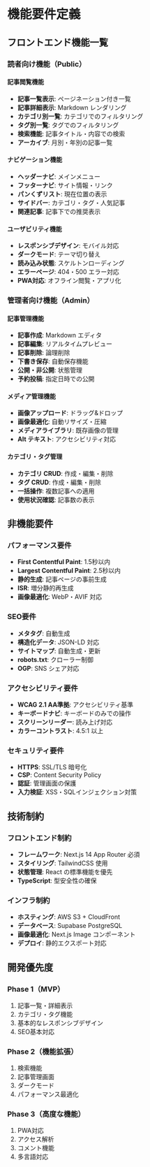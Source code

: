 # 機能要件定義

## フロントエンド機能一覧

### **読者向け機能（Public）**

#### **記事閲覧機能**
- **記事一覧表示**: ページネーション付き一覧
- **記事詳細表示**: Markdown レンダリング
- **カテゴリ別一覧**: カテゴリでのフィルタリング
- **タグ別一覧**: タグでのフィルタリング
- **検索機能**: 記事タイトル・内容での検索
- **アーカイブ**: 月別・年別の記事一覧

#### **ナビゲーション機能**
- **ヘッダーナビ**: メインメニュー
- **フッターナビ**: サイト情報・リンク
- **パンくずリスト**: 現在位置の表示
- **サイドバー**: カテゴリ・タグ・人気記事
- **関連記事**: 記事下での推奨表示

#### **ユーザビリティ機能**
- **レスポンシブデザイン**: モバイル対応
- **ダークモード**: テーマ切り替え
- **読み込み状態**: スケルトンローディング
- **エラーページ**: 404・500 エラー対応
- **PWA対応**: オフライン閲覧・アプリ化

### **管理者向け機能（Admin）**

#### **記事管理機能**
- **記事作成**: Markdown エディタ
- **記事編集**: リアルタイムプレビュー
- **記事削除**: 論理削除
- **下書き保存**: 自動保存機能
- **公開・非公開**: 状態管理
- **予約投稿**: 指定日時での公開

#### **メディア管理機能**
- **画像アップロード**: ドラッグ&ドロップ
- **画像最適化**: 自動リサイズ・圧縮
- **メディアライブラリ**: 既存画像の管理
- **Alt テキスト**: アクセシビリティ対応

#### **カテゴリ・タグ管理**
- **カテゴリ CRUD**: 作成・編集・削除
- **タグ CRUD**: 作成・編集・削除
- **一括操作**: 複数記事への適用
- **使用状況確認**: 記事数の表示

## 非機能要件

### **パフォーマンス要件**
- **First Contentful Paint**: 1.5秒以内
- **Largest Contentful Paint**: 2.5秒以内
- **静的生成**: 記事ページの事前生成
- **ISR**: 増分静的再生成
- **画像最適化**: WebP・AVIF 対応

### **SEO要件**
- **メタタグ**: 自動生成
- **構造化データ**: JSON-LD 対応
- **サイトマップ**: 自動生成・更新
- **robots.txt**: クローラー制御
- **OGP**: SNS シェア対応

### **アクセシビリティ要件**
- **WCAG 2.1 AA準拠**: アクセシビリティ基準
- **キーボードナビ**: キーボードのみでの操作
- **スクリーンリーダー**: 読み上げ対応
- **カラーコントラスト**: 4.5:1 以上

### **セキュリティ要件**
- **HTTPS**: SSL/TLS 暗号化
- **CSP**: Content Security Policy
- **認証**: 管理画面の保護
- **入力検証**: XSS・SQLインジェクション対策

## 技術制約

### **フロントエンド制約**
- **フレームワーク**: Next.js 14 App Router 必須
- **スタイリング**: TailwindCSS 使用
- **状態管理**: React の標準機能を優先
- **TypeScript**: 型安全性の確保

### **インフラ制約**
- **ホスティング**: AWS S3 + CloudFront
- **データベース**: Supabase PostgreSQL
- **画像最適化**: Next.js Image コンポーネント
- **デプロイ**: 静的エクスポート対応

## 開発優先度

### **Phase 1（MVP）**
1. 記事一覧・詳細表示
2. カテゴリ・タグ機能
3. 基本的なレスポンシブデザイン
4. SEO基本対応

### **Phase 2（機能拡張）**
1. 検索機能
2. 記事管理画面
3. ダークモード
4. パフォーマンス最適化

### **Phase 3（高度な機能）**
1. PWA対応
2. アクセス解析
3. コメント機能
4. 多言語対応

